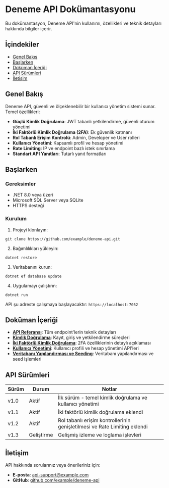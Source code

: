 # Deneme API Dokümantasyonu

Bu dokümantasyon, Deneme API'nin kullanımı, özellikleri ve teknik detayları hakkında bilgiler içerir.

## İçindekiler

- [Genel Bakış](#genel-bakış)
- [Başlarken](#başlarken)
- [Doküman İçeriği](#doküman-içeriği)
- [API Sürümleri](#api-sürümleri)
- [İletişim](#i̇letişim)

## Genel Bakış

Deneme API, güvenli ve ölçeklenebilir bir kullanıcı yönetim sistemi sunar. Temel özellikleri:

- **Güçlü Kimlik Doğrulama**: JWT tabanlı yetkilendirme, güvenli oturum yönetimi
- **İki Faktörlü Kimlik Doğrulama (2FA)**: Ek güvenlik katmanı
- **Rol Tabanlı Erişim Kontrolü**: Admin, Developer ve User rolleri
- **Kullanıcı Yönetimi**: Kapsamlı profil ve hesap yönetimi
- **Rate Limiting**: IP ve endpoint bazlı istek sınırlama
- **Standart API Yanıtları**: Tutarlı yanıt formatları

## Başlarken

### Gereksimler

- .NET 8.0 veya üzeri
- Microsoft SQL Server veya SQLite
- HTTPS desteği

### Kurulum

1. Projeyi klonlayın:
```
git clone https://github.com/example/deneme-api.git
```

2. Bağımlılıkları yükleyin:
```
dotnet restore
```

3. Veritabanını kurun:
```
dotnet ef database update
```

4. Uygulamayı çalıştırın:
```
dotnet run
```

API şu adreste çalışmaya başlayacaktır: `https://localhost:7052`

## Doküman İçeriği

- [**API Referansı**](./api-reference.md): Tüm endpoint'lerin teknik detayları
- [**Kimlik Doğrulama**](./authentication.md): Kayıt, giriş ve yetkilendirme süreçleri
- [**İki Faktörlü Kimlik Doğrulama**](./two-factor-auth.md): 2FA özelliklerinin detaylı açıklaması
- [**Kullanıcı Yönetimi**](./users.md): Kullanıcı profili ve hesap yönetimi API'leri
- [**Veritabanı Yapılandırması ve Seeding**](./database-configuration.md): Veritabanı yapılandırması ve seed işlemleri

## API Sürümleri

| Sürüm | Durum | Notlar |
|-------|-------|--------|
| v1.0  | Aktif | İlk sürüm - temel kimlik doğrulama ve kullanıcı yönetimi |
| v1.1  | Aktif | İki faktörlü kimlik doğrulama eklendi |
| v1.2  | Aktif | Rol tabanlı erişim kontrollerinin genişletilmesi ve Rate Limiting eklendi |
| v1.3  | Geliştirme | Gelişmiş izleme ve loglama işlevleri |

## İletişim

API hakkında sorularınız veya önerileriniz için:

- **E-posta**: api-support@example.com
- **GitHub**: [github.com/example/deneme-api](https://github.com/example/deneme-api) 
